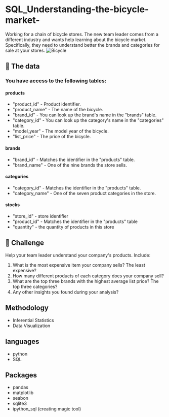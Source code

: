 # SQL_Understanding-the-bicycle-market-
Working for a chain of bicycle stores. The new team leader comes from a different industry and wants help learning about the bicycle market. Specifically, they need to understand better the brands and categories for sale at your stores.
![Bicycle](https://user-images.githubusercontent.com/97473553/192090697-8b2e1c2d-9664-4a26-bfd3-0f44d0994376.jpg)

## 💾 The data 

### You have access to the following tables:

#### products
- "product_id" - Product identifier.
- "product_name" - The name of the bicycle.
- "brand_id" - You can look up the brand's name in the "brands" table.
- "category_id" - You can look up the category's name in the "categories" table.
- "model_year" - The model year of the bicycle.
- "list_price" - The price of the bicycle.

#### brands
- "brand_id" - Matches the identifier in the "products" table.
- "brand_name" - One of the nine brands the store sells.

#### categories
- "category_id" - Matches the identifier in the "products" table.
- "category_name" - One of the seven product categories in the store.

#### stocks
- "store_id" - store identifier
- "product_id" - Matches the identifier in the "products" table
- "quantity" - the quantity of products in this store
## 💪 Challenge 
Help your team leader understand your company's products. Include:

1. What is the most expensive item your company sells? The least expensive?
2. How many different products of each category does your company sell?
3. What are the top three brands with the highest average list price? The top three categories?
4. Any other insights you found during your analysis?

## Methodology
- Inferential Statistics
- Data Visualization

## languages
- python
- SQL

## Packages
- pandas
- matplotlib
- seabon
- sqlite3
- ipython_sql (creating magic tool)
